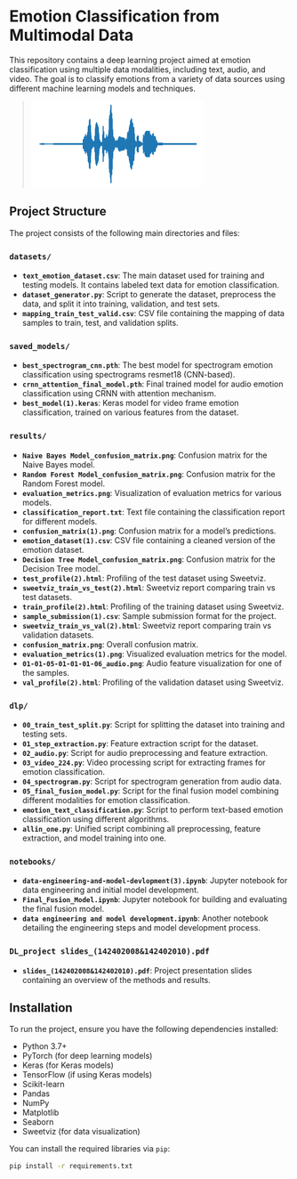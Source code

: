# Emotion Classification from Multimodal Data

This repository contains a deep learning project aimed at emotion classification using multiple data modalities, including text, audio, and video. The goal is to classify emotions from a variety of data sources using different machine learning models and techniques.

> ![Spectrogram](https://github.com/sdmadhav/deep-learning-project/blob/main/results/01-01-05-01-01-01-06_audio.png)

## Project Structure

The project consists of the following main directories and files:

### `datasets/`
- **`text_emotion_dataset.csv`**: The main dataset used for training and testing models. It contains labeled text data for emotion classification.
- **`dataset_generator.py`**: Script to generate the dataset, preprocess the data, and split it into training, validation, and test sets.
- **`mapping_train_test_valid.csv`**: CSV file containing the mapping of data samples to train, test, and validation splits.

### `saved_models/`
- **`best_spectrogram_cnn.pth`**: The best model for spectrogram emotion classification using spectrograms resmet18 (CNN-based).
- **`crnn_attention_final_model.pth`**: Final trained model for audio emotion classification using CRNN with attention mechanism.
- **`best_model(1).keras`**: Keras model for video frame emotion classification, trained on various features from the dataset.

### `results/`
- **`Naive Bayes Model_confusion_matrix.png`**: Confusion matrix for the Naive Bayes model.
- **`Random Forest Model_confusion_matrix.png`**: Confusion matrix for the Random Forest model.
- **`evaluation_metrics.png`**: Visualization of evaluation metrics for various models.
- **`classification_report.txt`**: Text file containing the classification report for different models.
- **`confusion_matrix(1).png`**: Confusion matrix for a model’s predictions.
- **`emotion_dataset(1).csv`**: CSV file containing a cleaned version of the emotion dataset.
- **`Decision Tree Model_confusion_matrix.png`**: Confusion matrix for the Decision Tree model.
- **`test_profile(2).html`**: Profiling of the test dataset using Sweetviz.
- **`sweetviz_train_vs_test(2).html`**: Sweetviz report comparing train vs test datasets.
- **`train_profile(2).html`**: Profiling of the training dataset using Sweetviz.
- **`sample_submission(1).csv`**: Sample submission format for the project.
- **`sweetviz_train_vs_val(2).html`**: Sweetviz report comparing train vs validation datasets.
- **`confusion_matrix.png`**: Overall confusion matrix.
- **`evaluation_metrics(1).png`**: Visualized evaluation metrics for the model.
- **`01-01-05-01-01-01-06_audio.png`**: Audio feature visualization for one of the samples.
- **`val_profile(2).html`**: Profiling of the validation dataset using Sweetviz.

### `dlp/`
- **`00_train_test_split.py`**: Script for splitting the dataset into training and testing sets.
- **`01_step_extraction.py`**: Feature extraction script for the dataset.
- **`02_audio.py`**: Script for audio preprocessing and feature extraction.
- **`03_video_224.py`**: Video processing script for extracting frames for emotion classification.
- **`04_spectrogram.py`**: Script for spectrogram generation from audio data.
- **`05_final_fusion_model.py`**: Script for the final fusion model combining different modalities for emotion classification.
- **`emotion_text_classification.py`**: Script to perform text-based emotion classification using different algorithms.
- **`allin_one.py`**: Unified script combining all preprocessing, feature extraction, and model training into one.

### `notebooks/`
- **`data-engineering-and-model-devlopment(3).ipynb`**: Jupyter notebook for data engineering and initial model development.
- **`Final_Fusion_Model.ipynb`**: Jupyter notebook for building and evaluating the final fusion model.
- **`data engineering and model development.ipynb`**: Another notebook detailing the engineering steps and model development process.

### `DL_project slides_(142402008&142402010).pdf`
- **`slides_(142402008&142402010).pdf`**: Project presentation slides containing an overview of the methods and results.

## Installation

To run the project, ensure you have the following dependencies installed:

- Python 3.7+
- PyTorch (for deep learning models)
- Keras (for Keras models)
- TensorFlow (if using Keras models)
- Scikit-learn
- Pandas
- NumPy
- Matplotlib
- Seaborn
- Sweetviz (for data visualization)

You can install the required libraries via `pip`:

```bash
pip install -r requirements.txt

